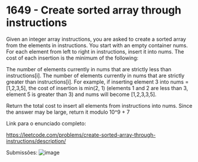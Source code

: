 # 1649 - Create sorted array through instructions

Given an integer array instructions, you are asked to create a sorted array from the elements in instructions. You start with an empty container nums. For each element from left to right in instructions, insert it into nums. The cost of each insertion is the minimum of the following:

The number of elements currently in nums that are strictly less than instructions[i].
The number of elements currently in nums that are strictly greater than instructions[i].
For example, if inserting element 3 into nums = [1,2,3,5], the cost of insertion is min(2, 1) (elements 1 and 2 are less than 3, element 5 is greater than 3) and nums will become [1,2,3,3,5].

Return the total cost to insert all elements from instructions into nums. Since the answer may be large, return it modulo 10^9 + 7

Link para o enunciado completo:

https://leetcode.com/problems/create-sorted-array-through-instructions/description/

Submissões:
![image](https://github.com/user-attachments/assets/ea300e55-af5d-4033-8fe2-1b15ecf86a2c)

